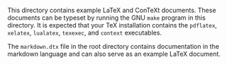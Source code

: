 This directory contains example LaTeX and ConTeXt documents. These documents
can be typeset by running the GNU `make` program in this directory. It is
expected that your TeX installation contains the `pdflatex`, `xelatex`,
`lualatex`, `texexec`, and `context` executables.

The `markdown.dtx` file in the root directory contains documentation in the
markdown language and can also serve as an example LaTeX document.
